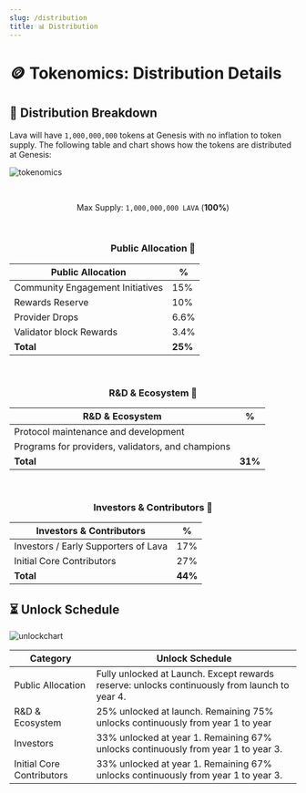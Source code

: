 ```yaml
---
slug: /distribution
title: 📊 Distribution
---
```




# 🪙 Tokenomics: Distribution Details

## 🧮 Distribution Breakdown 

Lava will have `1,000,000,000` tokens at Genesis with no inflation to token supply. The following table and chart shows how the tokens are distributed at Genesis:

![tokenomics](/img/tokenomics/bargraph.png)

<center>

<br/>


Max Supply: `1,000,000,000 LAVA` (**100%**)

<br />

### Public Allocation 🎁

| Public Allocation                    | %    |
|--------------------------------------|------|
| Community Engagement Initiatives     | 15%  |
| Rewards Reserve                      | 10%  |
| Provider Drops                       | 6.6% |
| Validator block Rewards              | 3.4% |
| **Total**                            | **25%** |

<br />

### R&D & Ecosystem 🌱


| R&D & Ecosystem                                   |  % |
|---------------------------------------------------|----|
| Protocol maintenance and development              |    |
| Programs for providers, validators, and champions |    |
| **Total**                                         | **31%** |

<br />

### Investors & Contributors 👥 

| Investors & Contributors               | % |
|--------------------------|---|
| Investors / Early Supporters of Lava | 17% |
| Initial Core Contributors            | 27% |
| **Total**                | **44%** |

</center>

## ⏳ Unlock Schedule

![unlockchart](/img/tokenomics/linegraph.png)

| Category                   | Unlock Schedule                                                                                                       |
|----------------------------|-----------------------------------------------------------------------------------------------------------------------|
| Public Allocation          | Fully unlocked at Launch.  Except rewards reserve: unlocks continuously from launch to year 4.  |
| R&D & Ecosystem            | 25% unlocked at launch. Remaining 75% unlocks continuously from year 1 to year |
| Investors                  | 33% unlocked at year 1. Remaining 67% unlocks continuously from year 1 to year 3.  |
| Initial Core Contributors | 33% unlocked at year 1. Remaining 67% unlocks continuously from year 1 to year 3.   |

